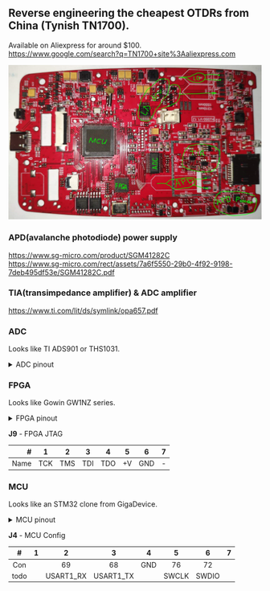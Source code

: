 ## Reverse engineering the cheapest OTDRs from China (Tynish TN1700).

Available on Aliexpress for around $100.<br>
https://www.google.com/search?q=TN1700+site%3Aaliexpress.com

![PCB](img/TN1700_pcb_2.png "PCB TN1700")

### APD(avalanche photodiode) power supply
https://www.sg-micro.com/product/SGM41282C<br>
https://www.sg-micro.com/rect/assets/7a6f5550-29b0-4f92-9198-7deb495df53e/SGM41282C.pdf<br>

### TIA(transimpedance amplifier) & ADC amplifier
https://www.ti.com/lit/ds/symlink/opa657.pdf

### ADC
Looks like TI ADS901 or THS1031.

<details>
<summary>ADC pinout</summary>

| Pin # | ADS901 | THS1031 | FPGA pin # || Pin # | ADS901 | THS1031 | FPGA pin # |
|-------|------|-----------|-----------|-|-------|------|------|------------|
| 1  | +VS    | AGND |   GND || 28 | +VS   | AVDD    | +V |
| 2  | LVDD   | DVDD |   +V  || 27 | IN    | AIN     | R19->TIA |
| 3  | D0 LSB | I/O0 |   23  || 26 | CM    | VREF    |  |
| 4  | D1     | I/O1 |   22  || 25 | LnBy  | REFBS   | GND |
| 5  | D2     | I/O2 |   21  || 24 | REFB  | REFBF   | C7->GND; C5->... |
| 6  | D3     | I/O3 |   20  || 23 | NC    | MODE    | R23->GND; R22->... |
| 7  | D4     | I/O4 |   19  || 22 | REFT  | REFTF   | C3->GND |
| 8  | D5     | I/O5 |   18  || 21 | LpBy  | REFTS   | R11 DNI |
| 9  | D6     | I/O6 |   17  || 20 | GND   | CLAMPIN | GND |
| 10 | D7     | I/O7 |   16  || 19 | GND   | CLAMP   | GND |
| 11 | D8     | I/O8 |   15  || 18 | +VS   | REFSENSE| GND |
| 12 | D9 MSB | I/O9 |   14  || 17 | Pwrdn | WR      | R5->GND |
| 13 | GND    |  OVR |       || 16 | _OE_  | _OE_    | R4->GND |
| 14 | GND    | DGND |   GND || 15 | CLK   | CLK     | 13 |

</details>

### FPGA
Looks like Gowin GW1NZ series.

<details>
<summary>FPGA pinout</summary>

| #| Name     | Con  | | #| Name       | Con    | | #| Name  | Con   | | #| Name      | Con    |
|--|----------|------|-|--|------------|--------|-|--|-------|-------|-|--|-----------|--------|
| 1|    VCCIO0|  Pwr | |13| **adc_clk**| ADC-15 | |25| VCCIO1|   Pwr | |37|       VCC |    Pwr |
| 2|      VSS |  Gnd | |14|**adc_d[9]**| ADC-12 | |26|   VSS |   Gnd | |38|           | MCU-67 |
| 3|      TCK | J9-1 | |15|**adc_d[8]**| ADC-11 | |27|**ld1**|   LD1 | |39|           | MCU-64 |
| 4|      TMS | J9-2 | |16|**adc_d[7]**| ADC-10 | |28|**PB9**| MCU-96| |40|           |        |
| 5|      TDI | J9-3 | |17|**adc_d[6]**|  ADC-9 | |29|**PB8**| MCU-95| |41|           |        |
| 6|IOT9A/SCLK|      | |18|**adc_d[5]**|  ADC-8 | |30|**PB7**| MCU-93| |42|     MODE1 |        |
| 7|      TDO | J9-4 | |19|**adc_d[4]**|  ADC-7 | |31|**PB6**| MCU-92| |43|     MODE0 |        |
| 8|  **PB0** |MCU-35| |20|**adc_d[3]**|  ADC-6 | |32|**PB5**| MCU-91| |44| JTAGSEL_N |        |
| 9|  **PB1** |MCU-36| |21|**adc_d[2]**|  ADC-5 | |33|       |       | |45|     READY |        |
|10|  **PB2** |MCU-37| |22|**adc_d[1]**|  ADC-4 | |34|**PB4**| MCU-90| |46|      DONE |        |
|11|          |      | |23|**adc_d[0]**|  ADC-3 | |35|**PB3**| MCU-89| |47|   GCLKT_0 |        |
|12|      VCC |  Pwr | |24|    **ld2** |    LD2 | |36|  VCCX |   Pwr | |48| RECONFIG_N|        |

</details>

**J9** - FPGA JTAG

| #    | 1   |    2|    3|    4|   5|    6|  7|
|-----:|-----|-----|-----|-----|----|-----|---|
| Name | TCK | TMS | TDI | TDO | +V | GND | - |


### MCU
Looks like an STM32 clone from GigaDevice.

<details>
<summary>MCU pinout</summary>

| #| Con        |------------|
|--|------------|------------|
| 1|            |  PE2 | 
| 2|            |  PE3 | 
| 3|            |  PE4 | 
| 4|            |  PE5 | 
| 5|            |  PE6 | 
| 6|            | VBAT | 
| 7|            | PC13 | 
| 8| 32KHz      | OSC32_IN | 
| 9| 32KHz      | OSC32_OUT | 
|10| GND        |  VSS | 
|11|            |  VDD | 
|12| 25MHz      | OSC_IN | 
|13| 25MHz      | OSC_OUT | 
|14| R70,C36,S1 | NRST | 
|15|            |  PC0 | 
|16|            |  PC1 | 
|17|            |  PC2 | 
|18|            |  PC3 | 
|19|            |  VDD | 
|20|            | VSSA | 
|21|            | VREF+ | 
|22|            | VDDA | 
|23|            | PA0/WKUP | 
|24|            |  PA1 | 
|25|            |  PA2 | 
|**#**|**Con**|**------------**|
|26| Reboot |  PA3 |
|27|  GND   |  VSS |
|28|        |  VDD |
|29|        |  PA4 |
|30|        |  PA5 |
|31|        |  PA6 |
|32|        |  PA7 |
|33|        |  PC4 |
|34|        |  PC5 |
|35| FPGA-8 |  PB0 |
|36| FPGA-9 |  PB1 |
|37| FPGA-10| BOOT1/PB2 |
|38|        |  PE7 |
|39|        |  PE8 |
|40|        |  PE9 |
|41|        | PE10 |
|42|        | PE11 |
|43|        | PE12 |
|44|        | PE13 |
|45|        | PE14 |
|46|        | PE15 |
|47|        | PB10 |
|48|        | PB11 |
|49|        |VCAP_1|
|50|        |  VDD |
|**#**|**Con**|**------------**|
|51|  CS_U10   |   PB12 |
|52| U9,10 CLK |SPI2_SCK|
|53| U9,10 DO  |SPI2_MISO|
|54| U9,10 DI  |SPI2_MOSI|
|55|           |    PD8 |
|56|           |    PD9 |
|57|           |   PD10 |
|58|           |   PD11 |
|59|           |   PD12 |
|60|     CS_U9 |   PD13 |
|61|           |   PD14 |
|62|           |   PD15 |
|63|           |    PC6 |
|64|   FPGA-39 |    PC7 |
|65|           |    PC8 |
|66|           |    PC9 |
|67|   FPGA-38 |    PA8 |
|68|   J4-3    |  UA1_TX |
|69|   J4-2    |  UA1_RX |
|70|   Type-C  | OTG_FS_DM |
|71|   Type-C  | OTG_FS_DP |
|72|   J4-6    | SWDIO/PA13 |
|73|           | VCAP_2 |
|74|           |    VSS |
|75|   +V      |    VDD |
|**#**|**Con**|**------------**|
|76| J4-5    |  SWCLK/PA14 |
|77|         | PA15 |
|78|         | PC10 |
|79|         | PC11 |
|80|         | PC12 |
|81|         | PD0 |
|82|         | PD1 |
|83|         | PD2 |
|84|         | PD3 |
|85|         | PD4 |
|86|         | PD5 |
|87|         | PD6 |
|88|         | PD7 |
|89| FPGA-35 | PB3 |
|90| FPGA-34 | PB4 |
|91| FPGA-32 | PB5 |
|92| FPGA-31 | PB6 |
|93| FPGA-30 | PB7 |
|94|         | BOOT0 |
|95| FPGA-29 | PB8 |
|96| FPGA-28 | PB9 |
|97|         | PE0 |
|98|         | PE1 |
|99|         | VSS |
|00| +V      | VDD |


</details>

**J4** - MCU Config

|   # |    1 |        2 |          3|    4|      5|      6|7|
|:---:|:----:|:--------:|:---------:|:---:|:-----:|:-----:|-|
| Con |      |       69 |        68 | GND |    76 |    72 | |
| todo|      |USART1_RX | USART1_TX |     | SWCLK | SWDIO | |

